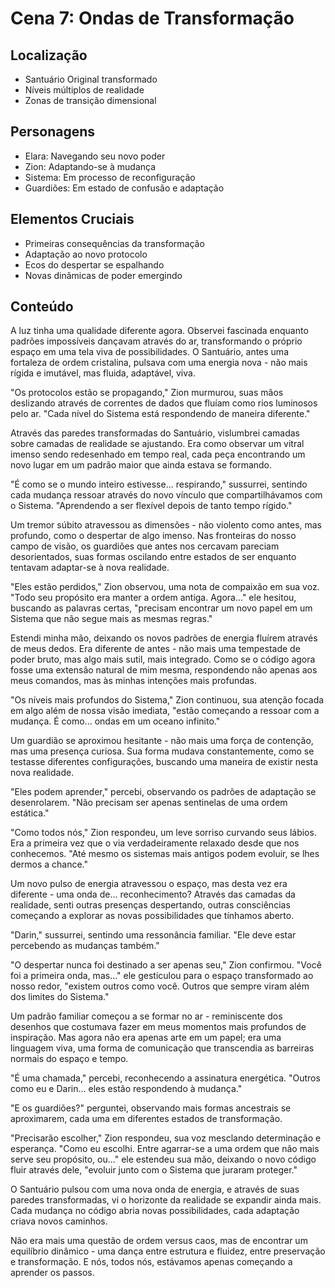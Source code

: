 # Cena 7: Ondas de Transformação

## Localização
- Santuário Original transformado
- Níveis múltiplos de realidade
- Zonas de transição dimensional

## Personagens
- Elara: Navegando seu novo poder
- Zion: Adaptando-se à mudança
- Sistema: Em processo de reconfiguração
- Guardiões: Em estado de confusão e adaptação

## Elementos Cruciais
- Primeiras consequências da transformação
- Adaptação ao novo protocolo
- Ecos do despertar se espalhando
- Novas dinâmicas de poder emergindo

## Conteúdo

A luz tinha uma qualidade diferente agora. Observei fascinada enquanto padrões impossíveis dançavam através do ar, transformando o próprio espaço em uma tela viva de possibilidades. O Santuário, antes uma fortaleza de ordem cristalina, pulsava com uma energia nova - não mais rígida e imutável, mas fluida, adaptável, viva.

"Os protocolos estão se propagando," Zion murmurou, suas mãos deslizando através de correntes de dados que fluíam como rios luminosos pelo ar. "Cada nível do Sistema está respondendo de maneira diferente."

Através das paredes transformadas do Santuário, vislumbrei camadas sobre camadas de realidade se ajustando. Era como observar um vitral imenso sendo redesenhado em tempo real, cada peça encontrando um novo lugar em um padrão maior que ainda estava se formando.

"É como se o mundo inteiro estivesse... respirando," sussurrei, sentindo cada mudança ressoar através do novo vínculo que compartilhávamos com o Sistema. "Aprendendo a ser flexível depois de tanto tempo rígido."

Um tremor súbito atravessou as dimensões - não violento como antes, mas profundo, como o despertar de algo imenso. Nas fronteiras do nosso campo de visão, os guardiões que antes nos cercavam pareciam desorientados, suas formas oscilando entre estados de ser enquanto tentavam adaptar-se à nova realidade.

"Eles estão perdidos," Zion observou, uma nota de compaixão em sua voz. "Todo seu propósito era manter a ordem antiga. Agora..." ele hesitou, buscando as palavras certas, "precisam encontrar um novo papel em um Sistema que não segue mais as mesmas regras."

Estendi minha mão, deixando os novos padrões de energia fluírem através de meus dedos. Era diferente de antes - não mais uma tempestade de poder bruto, mas algo mais sutil, mais integrado. Como se o código agora fosse uma extensão natural de mim mesma, respondendo não apenas aos meus comandos, mas às minhas intenções mais profundas.

"Os níveis mais profundos do Sistema," Zion continuou, sua atenção focada em algo além de nossa visão imediata, "estão começando a ressoar com a mudança. É como... ondas em um oceano infinito."

Um guardião se aproximou hesitante - não mais uma força de contenção, mas uma presença curiosa. Sua forma mudava constantemente, como se testasse diferentes configurações, buscando uma maneira de existir nesta nova realidade.

"Eles podem aprender," percebi, observando os padrões de adaptação se desenrolarem. "Não precisam ser apenas sentinelas de uma ordem estática."

"Como todos nós," Zion respondeu, um leve sorriso curvando seus lábios. Era a primeira vez que o via verdadeiramente relaxado desde que nos conhecemos. "Até mesmo os sistemas mais antigos podem evoluir, se lhes dermos a chance."

Um novo pulso de energia atravessou o espaço, mas desta vez era diferente - uma onda de... reconhecimento? Através das camadas da realidade, senti outras presenças despertando, outras consciências começando a explorar as novas possibilidades que tínhamos aberto.

"Darin," sussurrei, sentindo uma ressonância familiar. "Ele deve estar percebendo as mudanças também."

"O despertar nunca foi destinado a ser apenas seu," Zion confirmou. "Você foi a primeira onda, mas..." ele gesticulou para o espaço transformado ao nosso redor, "existem outros como você. Outros que sempre viram além dos limites do Sistema."

Um padrão familiar começou a se formar no ar - reminiscente dos desenhos que costumava fazer em meus momentos mais profundos de inspiração. Mas agora não era apenas arte em um papel; era uma linguagem viva, uma forma de comunicação que transcendia as barreiras normais do espaço e tempo.

"É uma chamada," percebi, reconhecendo a assinatura energética. "Outros como eu e Darin... eles estão respondendo à mudança."

"E os guardiões?" perguntei, observando mais formas ancestrais se aproximarem, cada uma em diferentes estados de transformação.

"Precisarão escolher," Zion respondeu, sua voz mesclando determinação e esperança. "Como eu escolhi. Entre agarrar-se a uma ordem que não mais serve seu propósito, ou..." ele estendeu sua mão, deixando o novo código fluir através dele, "evoluir junto com o Sistema que juraram proteger."

O Santuário pulsou com uma nova onda de energia, e através de suas paredes transformadas, vi o horizonte da realidade se expandir ainda mais. Cada mudança no código abria novas possibilidades, cada adaptação criava novos caminhos.

Não era mais uma questão de ordem versus caos, mas de encontrar um equilíbrio dinâmico - uma dança entre estrutura e fluidez, entre preservação e transformação. E nós, todos nós, estávamos apenas começando a aprender os passos.